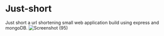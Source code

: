 # Just-short
Just short a url shortening small web application build using express and mongoDB.
![Screenshot (95)](https://user-images.githubusercontent.com/58553401/110206591-a735f680-7ea4-11eb-8cb7-bd9d67a70bc9.png)

